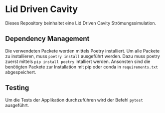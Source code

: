 # Lid Driven Cavity

Dieses Repository beinhaltet eine Lid Driven Cavity Strömungssimulation.

## Dependency Management

Die verwendeten Packete werden mittels Poetry installiert. Um alle Packete zu installieren, muss `poetry install` ausgeführt werden. Dazu muss poetry zuerst mittels `pip install poetry` intalliert werden. Ansonsten sind die benötigten Packete zur Installation mit pip oder conda in `requirements.txt` abgespeichert.

## Testing

Um die Tests der Applikation durchzuführen wird der Befehl `pytest` ausgeführt.

